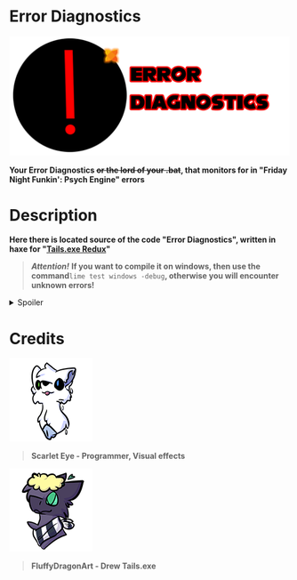 # Error Diagnostics
![Logo ERROR](/github/Logo.png)

**Your Error Diagnostics ~~or the lord of your .bat~~, that monitors for in "Friday Night Funkin': Psych Engine" errors**

# Description
**Here there is located source of the code "Error Diagnostics", written in haxe for "[Tails.exe Redux](https://gamebanana.com/wips/75818)"**

>***Attention!***
**If you want to compile it on windows, then use the command**```lime test windows -debug```**, otherwise you will encounter unknown errors!**

<details><summary>Spoiler</summary>
    <pre>
    The program does not define anything, it is an illusion of your mistake =3
    </pre>
   </details>
   
# Credits
![Scarlet](/github/Scarlet.png)
>**Scarlet Eye - Programmer, Visual effects**

![Fluffy](/github/Fluffy.png)
>**FluffyDragonArt - Drew Tails.exe**
